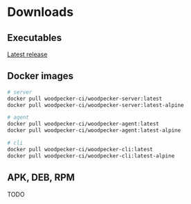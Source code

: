 # Downloads

## Executables

[Latest release](https://github.com/woodpecker-ci/woodpecker/releases/latest)
## Docker images

``` bash
# server
docker pull woodpecker-ci/woodpecker-server:latest
docker pull woodpecker-ci/woodpecker-server:latest-alpine

# agent
docker pull woodpecker-ci/woodpecker-agent:latest
docker pull woodpecker-ci/woodpecker-agent:latest-alpine

# cli
docker pull woodpecker-ci/woodpecker-cli:latest
docker pull woodpecker-ci/woodpecker-cli:latest-alpine
```

## APK, DEB, RPM

TODO
